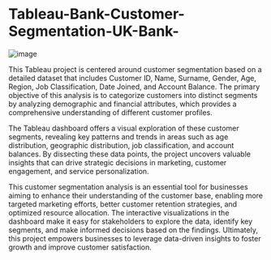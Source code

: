 # Tableau-Bank-Customer-Segmentation-UK-Bank-

![image](https://github.com/user-attachments/assets/b1ee6b36-e236-4d54-99a8-5b514f5bffe9)

This Tableau project is centered around customer segmentation based on a detailed dataset that includes Customer ID, Name, Surname,
Gender, Age, Region, Job Classification, Date Joined, and Account Balance. The primary objective of this analysis is to categorize
customers into distinct segments by analyzing demographic and financial attributes, which provides a comprehensive understanding
of different customer profiles.

The Tableau dashboard offers a visual exploration of these customer segments, revealing key patterns and trends in areas such as 
age distribution, geographic distribution, job classification, and account balances. By dissecting these data points, the project
uncovers valuable insights that can drive strategic decisions in marketing, customer engagement, and service personalization.

This customer segmentation analysis is an essential tool for businesses aiming to enhance their understanding of the customer base,
enabling more targeted marketing efforts, better customer retention strategies, and optimized resource allocation. The interactive 
visualizations in the dashboard make it easy for stakeholders to explore the data, identify key segments, and make informed decisions
based on the findings. Ultimately, this project empowers businesses to leverage data-driven insights to foster growth and improve
customer satisfaction.
